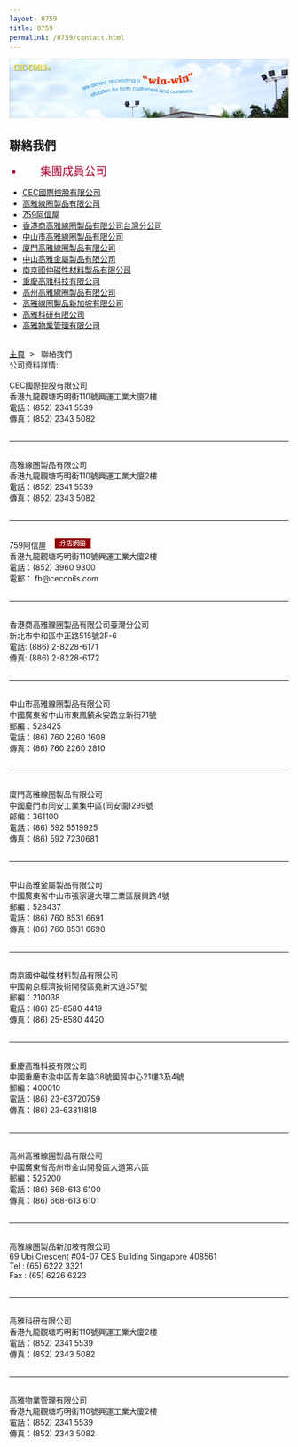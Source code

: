 ```yaml
--- 
layout: 0759 
title: 0759
permalink: /0759/contact.html
---
```

<div class="bannerWrap">
   <img src="/dist/assets/0759/img/contactus.jpg">
</div>
<div class="contentWrap">
   <div class="leftMenuWrap">
      <div class="leftHeader">
         <h2>聯絡我們</h2>
      </div>
      <ul class="leftMenu">
         <li style="padding-left: 32px;padding-bottom: 14px;color: #aa002b;font-size: 20px;">集團成員公司</li>
         <li><a href="#group1">CEC國際控股有限公司</a></li>
         <li><a href="#group2">高雅線圈製品有限公司</a></li>
         <li><a href="#group28">759阿信屋</a></li>
         <li><a href="#group3">香港商高雅線圈製品有限公司台灣分公司</a></li>
         <li><a href="#group5">中山市高雅線圈製品有限公司</a></li>
         <li><a href="#group7">廈門高雅線圈製品有限公司</a></li>
         <li><a href="#group8">中山高雅金屬製品有限公司</a></li>
         <li><a href="#group9">南京國仲磁性材料製品有限公司</a></li>
         <li><a href="#group11">重慶高雅科技有限公司</a></li>
         <li><a href="#group13">高州高雅線圈製品有限公司</a></li>
         <li><a href="#group18">高雅線圈製品新加坡有限公司</a></li>
         <li><a href="#group20">高雅科研有限公司</a></li>
         <li><a href="#group23">高雅物業管理有限公司</a></li>
      </ul>
   </div>
   <div class="rightContent">
      <div id="body_right" style="BACKGROUND: url(/dist/assets/0759/img/us_bg.gif)">
         <br>
         <div class="locationBar">
            <a id="link_Home" href="/0759/">主頁</a>&nbsp;&nbsp;&gt;&nbsp;&nbsp;
            <span id="l_ContactUs"> 聯絡我們</span>
         </div>
         <div class="title"><span id="l_MemberInfo">公司資料詳情</span>:</div>
         <br>
         <div id="content">
            <a id="group1"></a>
            <span class="contitle">CEC國際控股有限公司</span><br>
            香港九龍觀塘巧明街110號興運工業大廈2樓<br>
            電話：(852) 2341 5539<br>
            傳真：(852) 2343 5082<br>
            <a id="group2"></a><br>
            <hr>
            <br>
            <span class="contitle">高雅線圈製品有限公司</span><br>
            香港九龍觀塘巧明街110號興運工業大廈2樓<br>
            電話：(852) 2341 5539<br>
            傳真：(852) 2343 5082<br>
            <a id="group28"></a><br>
            <hr>
            <br>
            <span class="contitle" style="padding-right:15px;">759阿信屋</span><a href="#" target="_blank"><img src="/dist/assets/0759/img/store_location_cht.gif" border="0"></a><br>
            香港九龍觀塘巧明街110號興運工業大廈2樓<br>
            電話：(852) 3960 9300<br>
            電郵： fb@ceccoils.com<br>
            <a id="group3"></a><br>
            <hr>
            <br>
            <span class="contitle">香港商高雅線圈製品有限公司臺灣分公司</span><br>
            新北市中和區中正路515號2F-6<br>
            電話: (886) 2-8228-6171<br>
            傳真: (886) 2-8228-6172<br>
            <a id="group5"></a><br>
            <hr>
            <br>
            <div id="zs">
               <span class="contitle">中山市高雅線圈製品有限公司</span><br>
               中國廣東省中山市東鳳鎮永安路立新街71號<br>
               郵編：528425<br>
               電話：(86) 760 2260 1608<br>
               傳真：(86) 760 2260 2810<br>
            </div>
            <a id="group7"></a><br>
            <hr>
            <br>
            <span class="contitle">廈門高雅線圈製品有限公司</span><br>
            中國廈門市同安工業集中區(同安園)299號<br>
            邮编：361100<br>
            電話：(86) 592 5519925<br>
            傳真：(86) 592 7230681<br>
            <a id="group8"></a><br>
            <hr>
            <br>
            <span class="contitle">中山高雅金屬製品有限公司</span><br>
            中國廣東省中山市張家邊大環工業區展興路4號<br>
            郵編：528437<br>
            電話：(86) 760 8531 6691<br>
            傳真：(86) 760 8531 6690<br>
            <a id="group9"></a><br>
            <hr>
            <br>
            <span class="contitle">南京國仲磁性材料製品有限公司</span><br>
            中國南京經濟技術開發區堯新大道357號<br>
            郵編：210038<br>
            電話：(86) 25-8580 4419<br>
            傳真：(86) 25-8580 4420<br>	
            <a id="group11"></a><br>
            <hr>
            <br>
            <span class="contitle">重慶高雅科技有限公司</span><br>
            中國重慶市渝中區青年路38號國貿中心21樓3及4號<br>
            郵編：400010<br>
            電話：(86) 23-63720759<br>
            傳真：(86) 23-63811818<br>
            <a id="group13"></a><br>
            <hr>
            <br>
            <span class="contitle">高州高雅線圈製品有限公司</span><br>
            中國廣東省高州市金山開發區大道第六區<br>
            郵編：525200<br>
            電話：(86) 668-613 6100<br>
            傳真：(86) 668-613 6101<br>
            <!--a id="group14"></a><br><hr><br>
               <span class="contitle">東莞高雅線圈製品有限公司</span><br>
               中國東莞市黃江鎮北岸村<br>
               郵編：523759<br>
               電話：(86) 769-362 2565<br>
               傳真：(86) 769-362 2569<br-->
            <!--a id="group17"></a><br><hr><br>
               <span class="contitle">高雅線圈製品香港有限公司</span><br />
               香港九龍觀塘巧明街110號興運工業大廈2樓<br />
               電話：(852) 2341 5539<br />
               傳真：(852) 2343 5082<br-->
            <a id="group18"></a><br>
            <hr>
            <br>
            <span class="contitle">高雅線圈製品新加坡有限公司</span><br>
            69 Ubi Crescent #04-07 CES Building Singapore 408561<br>
            Tel : (65) 6222 3321<br>
            Fax : (65) 6226 6223<br>
            <!-- a id="group19"></a><br><hr><br>
               <span class="contitle">高雅線圈製品新加坡有限公司印度辦事處</span><br -->
            <a id="group20"></a><br>
            <hr>
            <br>
            <span class="contitle">高雅科研有限公司</span><br>
            香港九龍觀塘巧明街110號興運工業大廈2樓<br>
            電話：(852) 2341 5539<br>
            傳真：(852) 2343 5082<br>
            <!--a id="group22"></a><br><hr><br>
               <span class="contitle">金源模具有限公司</span><br>
               香港九龍觀塘巧明街110號興運工業大廈2樓<br>
               電話：(852) 2341 5539<br>
               傳真：(852) 2343 5082<br-->
            <a id="group23"></a><br>
            <hr>
            <br>
            <span class="contitle">高雅物業管理有限公司</span><br>
            香港九龍觀塘巧明街110號興運工業大廈2樓<br>
            電話：(852) 2341 5539<br>
            傳真：(852) 2343 5082<br>
            <!--a id="group24"></a><br><hr><br>
               <span class="contitle">高雅電氣有限公司</span><br>
               香港九龍觀塘巧明街110號興運工業大廈2樓<br>
               電話：(852) 2341 5539<br>
               傳真：(852) 2343 5082<br-->
            <!--a id="group25"></a><br><hr><br>
               <span class="contitle">高雅聯科電子有限公司</span><br>
               香港九龍觀塘巧明街110號興運工業大廈2樓<br>
               電話：(852) 2341 5539<br>
               傳真：(852) 2343 5082<br-->
            <!--a id="group26"></a><br><hr><br>
               <span class="contitle">高雅駿升企業有限公司</span><br />
               香港九龍觀塘巧明街110號興運工業大廈2樓<br />
               電話：(852) 2341 5539<br />
               傳真：(852) 2343 5082<br -->	
            <!--a id="group27"></a><br><hr><br>
               <span class="contitle">新艾歐軟體(香港)有限公司</span><br>
               香港九龍觀塘巧明街110號興運工業大廈2樓<br>
               電話：(852) 2341 5539<br>
               傳真：(852) 2343 5082<br -->
         </div>
      </div>
   </div>
</div>